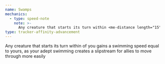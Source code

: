 ```yaml
---
name: Swamps
mechanics:
  - type: speed-note
    note: >-
      Any creature that starts its turn within <me-distance length="15" abbr /> of you gains a swimming speed equal to yours
type: tracker-affinity-advancement
---
```

Any creature that starts its turn within <me-distance length="15" abbr /> of you gains a swimming speed equal to yours, as your adept swimming creates a slipstream for allies to move through more easily
